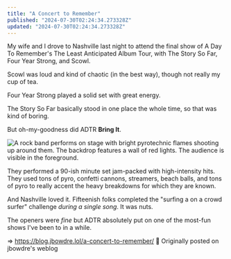 ```yaml
---
title: "A Concert to Remember"
published: "2024-07-30T02:24:34.273328Z"
updated: "2024-07-30T02:24:34.273328Z"
---
```


My wife and I drove to Nashville last night to attend the final show of A Day To Remember's The Least Anticipated Album Tour, with The Story So Far, Four Year Strong, and Scowl.

Scowl was loud and kind of chaotic (in the best way), though not really my cup of tea.

Four Year Strong played a solid set with great energy.

The Story So Far basically stood in one place the whole time, so that was kind of boring.

But oh-my-goodness did ADTR **Bring It**.

![A rock band performs on stage with bright pyrotechnic flames shooting up around them. The backdrop features a wall of red lights. The audience is visible in the foreground.](https://bear-images.sfo2.cdn.digitaloceanspaces.com/jbowdre-1722288460.jpg)

They performed a 90-ish minute set jam-packed with high-intensity hits. They used tons of pyro, confetti cannons, streamers, beach balls, and tons of pyro to really accent the heavy breakdowns for which they are known.

And Nashville loved it. Fifteenish folks completed the "surfing a on a crowd surfer" challenge *during a single song*. It was nuts.

The openers were *fine* but ADTR absolutely put on one of the most-fun shows I've been to in a while.

=> https://blog.jbowdre.lol/a-concert-to-remember/ 📡 Originally posted on jbowdre's weblog